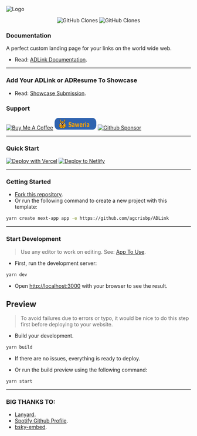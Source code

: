 ![Logo](public/logo.png)

<p align="center">
    <img alt='GitHub Clones' src='https://img.shields.io/badge/dynamic/json?color=success&label=Clone&query=count&url=https://gist.githubusercontent.com/agcrisbp/3b92952e19a3c35b245a495e1e7f075f/raw/clone.json&logo=github'>
    <img alt='GitHub Clones' src='https://img.shields.io/badge/dynamic/json?color=success&label=Unique&query=uniques&url=https://gist.githubusercontent.com/agcrisbp/3b92952e19a3c35b245a495e1e7f075f/raw/clone.json&logo=githubactions&logoColor=white'>
</p>

### Documentation
A perfect custom landing page for your links on the world wide web.

- Read: [ADLink Documentation](https://ad-link-docs.vercel.app/).

---

### Add Your ADLink or ADResume To Showcase
- Read: [Showcase Submission](https://github.com/agcrisbp/ADLink/discussions/1).

### Support
<a href="https://www.buymeacoffee.com/agcrisbp" target="_blank"><img src="https://cdn.buymeacoffee.com/buttons/v2/default-yellow.png" alt="Buy Me A Coffee" height="32px" width="114px"></a>
<a href="https://saweria.co/agcrisbp" target="_blank"><img src="/public/saweria-button.png" alt="Saweria" height="32px" width="114px"></a>
<a href="https://github.com/sponsors/agcrisbp" target="_blank"><img src="public/sponsor-badge.svg" alt="Github Sponsor" height="32px" width="114px"></a>

---

### Quick Start

[![Deploy with Vercel](https://vercel.com/button)](https://vercel.com/import/git?s=https://github.com/agcrisbp/ADLink)
[![Deploy to Netlify](https://www.netlify.com/img/deploy/button.svg)](https://app.netlify.com/start/deploy?repository=https://github.com/agcrisbp/ADLink)

---

### Getting Started
- [Fork this repository](https://github.com/agcrisbp/ADLink/fork).
- Or run the following command to create a new project with this template:

```bash
yarn create next-app app -e https://github.com/agcrisbp/ADLink
```

---

### Start Development
> Use any editor to work on editing. See: [App To Use](https://ad-link-docs.vercel.app/app-to-use).

- First, run the development server:

```bash
yarn dev
```

- Open [http://localhost:3000](http://localhost:3000) with your browser to see the result.

## Preview
> To avoid failures due to errors or typo, it would be nice to do this step first before deploying to your website.

- Build your development.
```bash
yarn build
```

- If there are no issues, everything is ready to deploy.

- Or run the build preview using the following command:

```bash
yarn start
```

---

### BIG THANKS TO:
- [Lanyard](https://github.com/Phineas/lanyard).
- [Spotify Github Profile](https://github.com/kittinan/spotify-github-profile).
- [bsky-embed](https://github.com/Vincenius/bsky-embed).